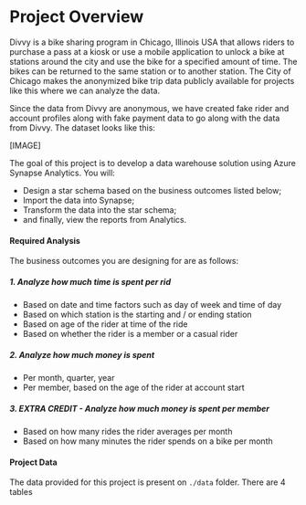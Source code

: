 # Project Overview
Divvy is a bike sharing program in Chicago, Illinois USA that allows riders to purchase a pass at a kiosk or use a mobile application to unlock a bike at stations around the city and use the bike for a specified amount of time. The bikes can be returned to the same station or to another station. The City of Chicago makes the anonymized bike trip data publicly available for projects like this where we can analyze the data.

Since the data from Divvy are anonymous, we have created fake rider and account profiles along with fake payment data to go along with the data from Divvy. The dataset looks like this:

[IMAGE]

The goal of this project is to develop a data warehouse solution using Azure Synapse Analytics. You will:

* Design a star schema based on the business outcomes listed below;
* Import the data into Synapse;
* Transform the data into the star schema;
* and finally, view the reports from Analytics.

#### Required Analysis

The business outcomes you are designing for are as follows:

##### 1. Analyze how much time is spent per rid
* Based on date and time factors such as day of week and time of day
* Based on which station is the starting and / or ending station
* Based on age of the rider at time of the ride
* Based on whether the rider is a member or a casual rider

##### 2. Analyze how much money is spent
* Per month, quarter, year
* Per member, based on the age of the rider at account start

##### 3. EXTRA CREDIT - Analyze how much money is spent per member
* Based on how many rides the rider averages per month
* Based on how many minutes the rider spends on a bike per month

#### Project Data

The data provided for this project is present on `./data` folder. There are 4 tables
